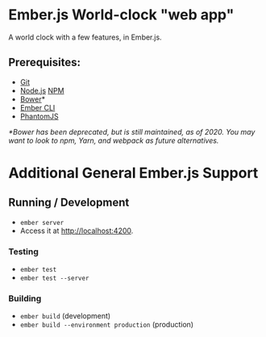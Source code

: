 # Ember.js World-clock "web app"

A world clock with a few features, in Ember.js.

## Prerequisites:

* [Git](http://git-scm.com/)
* [Node.js](http://nodejs.org/)
  [NPM](https://www.npmjs.com/)
* [Bower](http://bower.io/)*
* [Ember CLI](http://www.ember-cli.com/)
* [PhantomJS](http://phantomjs.org/)

<i>*Bower has been deprecated, but is still maintained, as of 2020. You may want to look to npm, Yarn, and webpack as future alternatives.</i>


# Additional General Ember.js Support
## Running / Development

* `ember server`
* Access it at [http://localhost:4200](http://localhost:4200).

### Testing

* `ember test`
* `ember test --server`

### Building

* `ember build` (development)
* `ember build --environment production` (production)
